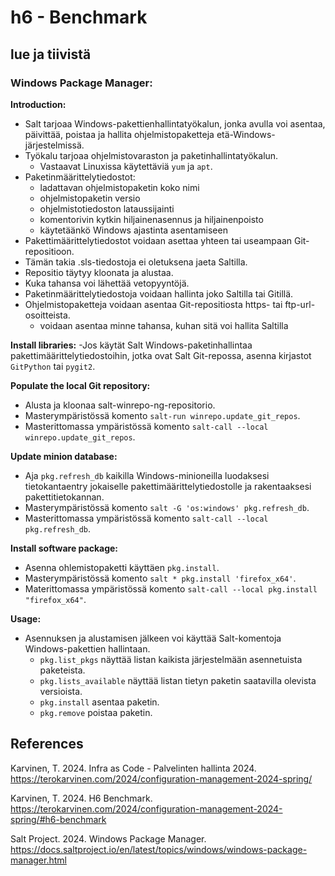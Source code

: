 # h6 - Benchmark

## lue ja tiivistä
### Windows Package Manager:
**Introduction:**
- Salt tarjoaa Windows-pakettienhallintatyökalun, jonka avulla voi asentaa, päivittää, poistaa ja hallita ohjelmistopaketteja etä-Windows-järjestelmissä.
- Työkalu tarjoaa ohjelmistovaraston ja paketinhallintatyökalun.
    - Vastaavat Linuxissa käytettäviä ```yum``` ja ```apt```.
- Paketinmäärittelytiedostot:
    - ladattavan ohjelmistopaketin koko nimi
    - ohjelmistopaketin versio
    - ohjelmistotiedoston lataussijainti
    - komentorivin kytkin hiljainenasennus ja hiljainenpoisto
    - käytetäänkö Windows ajastinta asentamiseen
- Pakettimäärittelytiedostot voidaan asettaa yhteen tai useampaan Git-repositioon.
- Tämän takia .sls-tiedostoja ei oletuksena jaeta Saltilla.
- Repositio täytyy kloonata ja alustaa.
- Kuka tahansa voi lähettää vetopyyntöjä.
- Paketinmäärittelytiedostoja voidaan hallinta joko Saltilla tai Gitillä.
- Ohjelmistopaketteja voidaan asentaa Git-repositiosta https- tai ftp-url-osoitteista.
    - voidaan asentaa minne tahansa, kuhan sitä voi hallita Saltilla
  
**Install libraries:**
-Jos käytät Salt Windows-paketinhallintaa pakettimäärittelytiedostoihin, jotka ovat Salt Git-repossa, asenna kirjastot ```GitPython``` tai ```pygit2```.

**Populate the local Git repository:**
- Alusta ja kloonaa salt-winrepo-ng-repositorio.
- Masterympäristössä komento ```salt-run winrepo.update_git_repos```.
- Masterittomassa ympäristössä komento ```salt-call --local winrepo.update_git_repos```.

**Update minion database:**
- Aja ```pkg.refresh_db``` kaikilla Windows-minioneilla luodaksesi tietokantaentry jokaiselle pakettimäärittelytiedostolle ja rakentaaksesi pakettitietokannan.
- Masterympäristössä komento ```salt -G 'os:windows' pkg.refresh_db```.
- Masterittomassa ympäristössä komento ```salt-call --local pkg.refresh_db```.

**Install software package:**
- Asenna ohlemistopaketti käyttäen ```pkg.install```.
- Masterympäristössä komento ```salt * pkg.install 'firefox_x64'```.
- Materittomassa ympäristössä komento ```salt-call --local pkg.install "firefox_x64"```.

**Usage:**
- Asennuksen ja alustamisen jälkeen voi käyttää Salt-komentoja Windows-pakettien hallintaan.
  - ```pkg.list_pkgs``` näyttää listan kaikista järjestelmään asennetuista paketeista.
  - ```pkg.lists_available```  näyttää listan tietyn paketin saatavilla olevista versioista.
  - ```pkg.install``` asentaa paketin.
  - ```pkg.remove``` poistaa paketin.

## References
Karvinen, T. 2024. Infra as Code - Palvelinten hallinta 2024. https://terokarvinen.com/2024/configuration-management-2024-spring/

Karvinen, T. 2024. H6 Benchmark. https://terokarvinen.com/2024/configuration-management-2024-spring/#h6-benchmark

Salt Project. 2024. Windows Package Manager. https://docs.saltproject.io/en/latest/topics/windows/windows-package-manager.html
